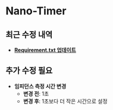 # Nano-Timer

## 최근 수정 내역
- **[Requirement.txt 업데이트](https://github.com/JiJiyun/nano-timer/blob/main/nano-custom/nano-timer/requirement.txt)**

## 추가 수정 필요
- **임피던스 측정 시간 변경**
  - **변경 전**: 1초
  - **변경 후**: 1초보다 더 작은 시간으로 설정
